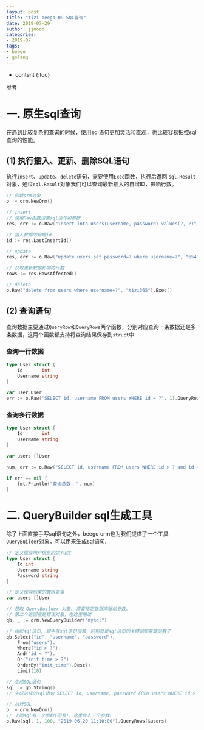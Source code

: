 ```yaml
---
layout: post
title: "tizi-beego-09-SQL查询"
date: 2019-07-29
author: jjnoob
categories:
- 2019-07
tags:
- beego
- golang
---
```


* content
{:toc}

[参考](https://www.tizi365.com/archives/129.html)

# 一. 原生sql查询
在遇到比较复杂的查询的时候，使用sql语句更加灵活和直观，也比较容易把控sql查询的性能。

## (1) 执行插入、更新、删除SQL语句
执行`insert`、`update`、`delete`语句，需要使用`Exec`函数，执行后返回 `sql.Result` 对象，通过`sql.Result`对象我们可以查询最新插入的自增ID，影响行数。

```go
// 创建orm对象
o := orm.NewOrm()

// insert
// 使用Raw函数设置sql语句和参数
res, err := o.Raw("insert into users(username, password) values(?, ?)", "tizi365", "123456").Exec()

// 插入数据的自增id
id := res.LastInsertId()

// update
res, err := o.Raw("update users set password=? where username=?", "654321", "tizi365").Exec()

// 获取更新数据影响的行数
rows := res.RowsAffected()

// delete
o.Raw("delete from users where username=?", "tizi365").Exec()
```

## (2) 查询语句
查询数据主要通过`QueryRow`和`QueryRows`两个函数，分别对应查询一条数据还是多条数据，这两个函数都支持将查询结果保存到`struct`中.

### 查询一行数据
```go
type User struct {
    Id       int
    Username string
}

var user User
err := o.Raw("SELECT id, username FROM users WHERE id = ?", 1).QueryRow(&user)
```

### 查询多行数据
```go
type User struct {
    Id       int
    UserName string
}

var users []User

num, err := o.Raw("SELECT id, username FROM users WHERE id > ? and id < ?", 1, 100).QueryRows(&users)

if err == nil {
    fmt.Println("查询总数: ", num)
}
```


# 二. QueryBuilder sql生成工具
除了上面直接手写sql语句之外，beego orm也为我们提供了一个工具`QueryBuilder`对象，可以用来生成sql语句.

```go
// 定义保存用户信息的struct
type User struct {
	Id int
	Username string
	Password string
}

// 定义保存结果的数组变量
var users []User

// 获取 QueryBuilder 对象. 需要指定数据库驱动参数。
// 第二个返回值是错误对象，在这里略过
qb, _ := orm.NewQueryBuilder("mysql")

// 组织sql语句, 跟手写sql语句很像，区别就是sql语句的关键词都变成函数了
qb.Select("id", "username", "password").
	From("users").
	Where("id > ?").
	And("id < ?").
	Or("init_time > ?").
	OrderBy("init_time").Desc().
	Limit(10)

// 生成SQL语句
sql := qb.String()
// 生成这样的sql语句 SELECT id, username, password FROM users WHERE id > ? AND id < ? OR init_time > ? ORDER BY init_time DESC LIMIT 10

// 执行SQL
o := orm.NewOrm()
// 上面sql有三个参数(问号)，这里传入三个参数。
o.Raw(sql, 1, 100, "2019-06-20 11:10:00").QueryRows(&users)
```

